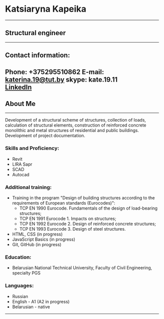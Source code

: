 # Katsiaryna Kapeika 
---
## Structural engineer
---
## Contact information:
   **Phone:** +375295510862
   **E-mail:** katerina.19@tut.by
   **skype:** kate.19.11   
   [LinkedIn](https://www.linkedin.com/in/kapeika-katerina-b97418167/)
---
## About Me
---
Development of a structural scheme of structures, collection of loads, calculation of structural elements, construction of reinforced concrete monolithic and metal structures of residential and public buildings. Development of project documentation.
### Skills and Proficiency:
* Revit
* LIRA Sapr
* SCAD
* Autocad
### Additional training:
* Training in the program "Design of building structures according to the requirements of European standards (Eurocodes)": 
  * TCP EN 1990 Eurocode. Fundamentals of the design of load-bearing structures; 
  * TCP EN 1991 Eurocode 1. Impacts on structures; 
  * TCP EN 1992 Eurocode 2. Design of reinforced concrete structures; 
  * TCP EN 1993 Eurocode 3. Design of steel structures.
* HTML, CSS (in progress)
* JavaScript Basics (in progress)
* Git, GitHub (in progress)
### Education:
* Belarusian National Technical University, Faculty of Civil Engineering, specialty PGS 
### Languages:
* Russian
* English - A1 (A2 in progress)
* Belarusian - native 
---